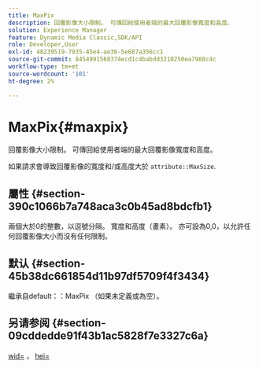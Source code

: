 ```yaml
---
title: MaxPix
description: 回覆影像大小限制。 可傳回給使用者端的最大回覆影像寬度和高度。
solution: Experience Manager
feature: Dynamic Media Classic,SDK/API
role: Developer,User
exl-id: 48239519-7935-45e4-ae36-5e687a356cc1
source-git-commit: 8454991568374ecd1c4babdd3210250ea7988c4c
workflow-type: tm+mt
source-wordcount: '101'
ht-degree: 2%

---
```


# MaxPix{#maxpix}

回覆影像大小限制。 可傳回給使用者端的最大回覆影像寬度和高度。

如果請求會導致回覆影像的寬度和/或高度大於 `attribute::MaxSize`.

## 屬性 {#section-390c1066b7a748aca3c0b45ad8bdcfb1}

兩個大於0的整數，以逗號分隔。 寬度和高度（畫素）。 亦可設為0,0，以允許任何回覆影像大小而沒有任何限制。

## 默认 {#section-45b38dc661854d11b97df5709f4f3434}

繼承自default：：MaxPix （如果未定義或為空）。

## 另请参阅 {#section-09cddedde91f43b1ac5828f7e3327c6a}

[wid=](../../../../../ir-api/http-protocol/image-rendering-api-ref/c-ir-http-protocol-ref/c-ir-http-protocol-command-reference/r-ir-wid.md#reference-b7e691b0624941168c94b2749ae233ec) ， [hei=](../../../../../ir-api/http-protocol/image-rendering-api-ref/c-ir-http-protocol-ref/c-ir-http-protocol-command-reference/r-ir-hei.md#reference-1c08f60365a94417a39867c09cac5478)
